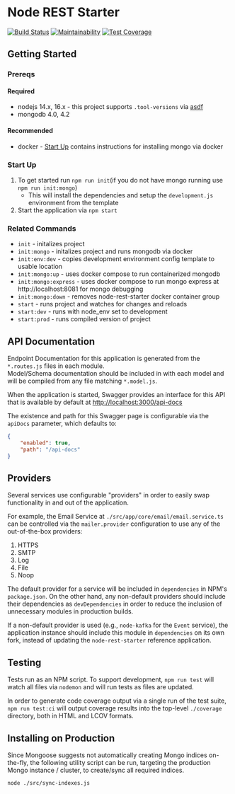 # Node REST Starter

[![Build Status](https://travis-ci.org/Asymmetrik/node-rest-starter.svg?branch=develop)](https://travis-ci.org/Asymmetrik/node-rest-starter)
[![Maintainability](https://api.codeclimate.com/v1/badges/38b36e9f561532e17b23/maintainability)](https://codeclimate.com/github/Asymmetrik/node-rest-starter/maintainability)
[![Test Coverage](https://api.codeclimate.com/v1/badges/38b36e9f561532e17b23/test_coverage)](https://codeclimate.com/github/Asymmetrik/node-rest-starter/test_coverage)

## Getting Started

### Prereqs

#### Required

- nodejs 14.x, 16.x - this project supports `.tool-versions` via [asdf](https://asdf-vm.com/)
- mongodb 4.0, 4.2

#### Recommended

- docker - [Start Up](#start-up) contains instructions for installing mongo via docker

### Start Up

1. To get started run `npm run init`(if you do not have mongo running use `npm run init:mongo`)
   - This will install the dependencies and setup the `development.js` environment from the template
1. Start the application via `npm start`

### Related Commands

- `init` - initalizes project
- `init:mongo` - initalizes project and runs mongodb via docker
- `init:env:dev` - copies development environment config template to usable location
- `init:mongo:up` - uses docker compose to run containerized mongodb
- `init:mongo:express` - uses docker compose to run mongo express at http://localhost:8081 for mongo debugging
- `init:mongo:down` - removes node-rest-starter docker container group
- `start` - runs project and watches for changes and reloads
- `start:dev` - runs with node_env set to development
- `start:prod` - runs compiled version of project

## API Documentation

Endpoint Documentation for this application is generated from the `*.routes.js` files in each module.  
Model/Schema documentation should be included in with each model and will be compiled from any file matching `*.model.js`.

When the application is started, Swagger provides an interface for this API that is available by default at <http://localhost:3000/api-docs>

The existence and path for this Swagger page is configurable via the `apiDocs` parameter, which defaults to:

```json
{
	"enabled": true,
	"path": "/api-docs"
}
```

## Providers

Several services use configurable "providers" in order to easily swap functionality in and out of the application.

For example, the Email Service at `./src/app/core/email/email.service.ts` can be controlled via the `mailer.provider` configuration to use any of the out-of-the-box providers:

1. HTTPS
1. SMTP
1. Log
1. File
1. Noop

The default provider for a service will be included in `dependencies` in NPM's `package.json`. On the other hand, any non-default providers should include their dependencies as `devDependencies` in order to reduce the inclusion of unnecessary modules in production builds.

If a non-default provider is used (e.g., `node-kafka` for the `Event` service), the application instance should include this module in `dependencies` on its own fork, instead of updating the `node-rest-starter` reference application.

## Testing

Tests run as an NPM script. To support development, `npm run test` will watch all files via `nodemon` and will run tests as files are updated.

In order to generate code coverage output via a single run of the test suite, `npm run test:ci` will output coverage results into the top-level `./coverage` directory, both in HTML and LCOV formats.

## Installing on Production

Since Mongoose suggests not automatically creating Mongo indices on-the-fly, the following utility script can be run, targeting the production Mongo instance / cluster, to create/sync all required indices.

`node ./src/sync-indexes.js`

